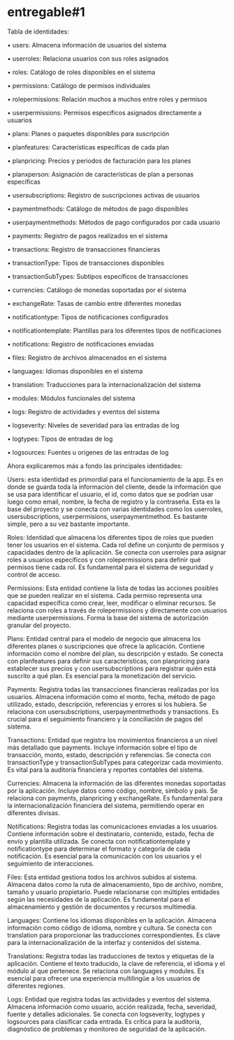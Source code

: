 # entregable#1
Tabla de identidades: 

•	users: Almacena información de usuarios del sistema 

•	userroles: Relaciona usuarios con sus roles asignados

•	roles: Catálogo de roles disponibles en el sistema

•	permissions: Catálogo de permisos individuales 

•	rolepermissions: Relación muchos a muchos entre roles y permisos 

•	userpermissions: Permisos específicos asignados directamente a usuarios 

•	plans: Planes o paquetes disponibles para suscripción 

•	planfeatures: Características específicas de cada plan 

•	planpricing: Precios y periodos de facturación para los planes 

•	planxperson: Asignación de características de plan a personas específicas 

•	usersubscriptions: Registro de suscripciones activas de usuarios 

•	paymentmethods: Catálogo de métodos de pago disponibles 

•	userpaymentmethods: Métodos de pago configurados por cada usuario 

•	payments: Registro de pagos realizados en el sistema 

•	transactions: Registro de transacciones financieras 

•	transactionType: Tipos de transacciones disponibles 

•	transactionSubTypes: Subtipos específicos de transacciones 

•	currencies: Catálogo de monedas soportadas por el sistema 

•	exchangeRate: Tasas de cambio entre diferentes monedas 

•	notificationtype: Tipos de notificaciones configurados 

•	notificationtemplate: Plantillas para los diferentes tipos de notificaciones 

•	notifications: Registro de notificaciones enviadas 

•	files: Registro de archivos almacenados en el sistema 

•	languages: Idiomas disponibles en el sistema 

•	translation: Traducciones para la internacionalización del sistema 

•	modules: Módulos funcionales del sistema 

•	logs: Registro de actividades y eventos del sistema 

•	logseverity: Niveles de severidad para las entradas de log 

•	logtypes: Tipos de entradas de log 

•	logsources: Fuentes u orígenes de las entradas de log


Ahora explicaremos más a fondo las principales identidades:

Users: esta identidad es primordial para el funcionamiento de la app. Es en donde se guarda toda la información del cliente, desde la información que se usa para identificar el usuario, el id, como datos que se podrían usar luego como email, nombre, la fecha de registro y la contraseña. Esta es la base del proyecto y se conecta con varias identidades como los userroles, usersubscriptions, userpermisions, userpaymentmethod. Es bastante simple, pero a su vez bastante importante.

Roles: Identidad que almacena los diferentes tipos de roles que pueden tener los usuarios en el sistema. Cada rol define un conjunto de permisos y capacidades dentro de la aplicación. Se conecta con userroles para asignar roles a usuarios específicos y con rolepermissions para definir qué permisos tiene cada rol. Es fundamental para el sistema de seguridad y control de acceso.

Permissions: Esta entidad contiene la lista de todas las acciones posibles que se pueden realizar en el sistema. Cada permiso representa una capacidad específica como crear, leer, modificar o eliminar recursos. Se relaciona con roles a través de rolepermissions y directamente con usuarios mediante userpermissions. Forma la base del sistema de autorización granular del proyecto.

Plans: Entidad central para el modelo de negocio que almacena los diferentes planes o suscripciones que ofrece la aplicación. Contiene información como el nombre del plan, su descripción y estado. Se conecta con planfeatures para definir sus características, con planpricing para establecer sus precios y con usersubscriptions para registrar quién está suscrito a qué plan. Es esencial para la monetización del servicio.

Payments: Registra todas las transacciones financieras realizadas por los usuarios. Almacena información como el monto, fecha, método de pago utilizado, estado, descripción, referencias y errores si los hubiera. Se relaciona con usersubscriptions, userpaymentmethods y transactions. Es crucial para el seguimiento financiero y la conciliación de pagos del sistema.

Transactions: Entidad que registra los movimientos financieros a un nivel más detallado que payments. Incluye información sobre el tipo de transacción, monto, estado, descripción y referencias. Se conecta con transactionType y transactionSubTypes para categorizar cada movimiento. Es vital para la auditoría financiera y reportes contables del sistema.

Currencies: Almacena la información de las diferentes monedas soportadas por la aplicación. Incluye datos como código, nombre, símbolo y país. Se relaciona con payments, planpricing y exchangeRate. Es fundamental para la internacionalización financiera del sistema, permitiendo operar en diferentes divisas.

Notifications: Registra todas las comunicaciones enviadas a los usuarios. Contiene información sobre el destinatario, contenido, estado, fecha de envío y plantilla utilizada. Se conecta con notificationtemplate y notificationtype para determinar el formato y categoría de cada notificación. Es esencial para la comunicación con los usuarios y el seguimiento de interacciones.

Files: Esta entidad gestiona todos los archivos subidos al sistema. Almacena datos como la ruta de almacenamiento, tipo de archivo, nombre, tamaño y usuario propietario. Puede relacionarse con múltiples entidades según las necesidades de la aplicación. Es fundamental para el almacenamiento y gestión de documentos y recursos multimedia.

Languages: Contiene los idiomas disponibles en la aplicación. Almacena información como código de idioma, nombre y cultura. Se conecta con translation para proporcionar las traducciones correspondientes. Es clave para la internacionalización de la interfaz y contenidos del sistema.

Translations: Registra todas las traducciones de textos y etiquetas de la aplicación. Contiene el texto traducido, la clave de referencia, el idioma y el módulo al que pertenece. Se relaciona con languages y modules. Es esencial para ofrecer una experiencia multilingüe a los usuarios de diferentes regiones.

Logs: Entidad que registra todas las actividades y eventos del sistema. Almacena información como usuario, acción realizada, fecha, severidad, fuente y detalles adicionales. Se conecta con logseverity, logtypes y logsources para clasificar cada entrada. Es crítica para la auditoría, diagnóstico de problemas y monitoreo de seguridad de la aplicación.

